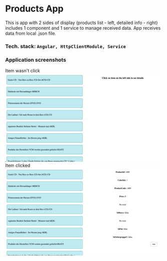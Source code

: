 # Products App

This is app with 2 sides of display (products list - left, 
detailed info - right) includes 1 component and 1 service 
to manage received data. App receives data from local .json file.

### Tech. stack: `Angular, HttpClientModule, Service`

### Application screenshots
Item wasn't click
![screen](https://github.com/vadimkononenko/products-impl/blob/main/src/assets/screenshots/firstImg.png)
Item clicked
![screen](https://github.com/vadimkononenko/products-impl/blob/main/src/assets/screenshots/secondImg.png)
